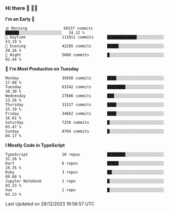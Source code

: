 ### Hi there 👋 🧑‍💻



<!--START_SECTION:waka-->
**I'm an Early 🐤** 

```text
🌞 Morning                50337 commits       ██████░░░░░░░░░░░░░░░░░░░   24.12 % 
🌆 Daytime                111011 commits      █████████████░░░░░░░░░░░░   53.19 % 
🌃 Evening                42285 commits       █████░░░░░░░░░░░░░░░░░░░░   20.26 % 
🌙 Night                  5088 commits        █░░░░░░░░░░░░░░░░░░░░░░░░   02.44 % 
```
📅 **I'm Most Productive on Tuesday** 

```text
Monday                   35650 commits       ████░░░░░░░░░░░░░░░░░░░░░   17.08 % 
Tuesday                  63242 commits       ████████░░░░░░░░░░░░░░░░░   30.30 % 
Wednesday                27686 commits       ███░░░░░░░░░░░░░░░░░░░░░░   13.26 % 
Thursday                 31527 commits       ████░░░░░░░░░░░░░░░░░░░░░   15.10 % 
Friday                   34662 commits       ████░░░░░░░░░░░░░░░░░░░░░   16.61 % 
Saturday                 7250 commits        █░░░░░░░░░░░░░░░░░░░░░░░░   03.47 % 
Sunday                   8704 commits        █░░░░░░░░░░░░░░░░░░░░░░░░   04.17 % 
```


**I Mostly Code in TypeScript** 

```text
TypeScript               10 repos            ████████░░░░░░░░░░░░░░░░░   32.26 % 
Dart                     6 repos             █████░░░░░░░░░░░░░░░░░░░░   19.35 % 
Ruby                     3 repos             ██░░░░░░░░░░░░░░░░░░░░░░░   09.68 % 
Jupyter Notebook         1 repo              █░░░░░░░░░░░░░░░░░░░░░░░░   03.23 % 
Vue                      1 repo              █░░░░░░░░░░░░░░░░░░░░░░░░   03.23 % 
```




 Last Updated on 28/12/2023 19:56:57 UTC
<!--END_SECTION:waka-->


